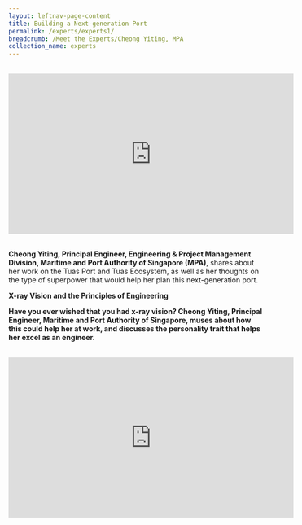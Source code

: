 ```yaml
---
layout: leftnav-page-content
title: Building a Next-generation Port
permalink: /experts/experts1/
breadcrumb: /Meet the Experts/Cheong Yiting, MPA
collection_name: experts
---
```

<br>
<div class="bp-youtube">
<iframe width="560" height="315" src="https://www.youtube.com/embed/wXiouZalD68" frameborder="0" allow="accelerometer; autoplay; encrypted-media; gyroscope; picture-in-picture" allowfullscreen></iframe>
</div>
<br>

<b>Cheong Yiting, Principal Engineer, Engineering & Project Management Division, Maritime and Port Authority of Singapore (MPA)</b>, shares about her work on the Tuas Port and Tuas Ecosystem, as well as her thoughts on the type of superpower that would help her plan this next-generation port.

<b>X-ray Vision and the Principles of Engineering<b>

Have you ever wished that you had x-ray vision? Cheong Yiting, Principal Engineer, Maritime and Port Authority of Singapore, muses about how this could help her at work, and discusses the personality trait that helps her excel as an engineer.

<br>
<div class="bp-youtube">
<iframe width="560" height="315" src="https://www.youtube.com/embed/wXiouZalD68" frameborder="0" allow="accelerometer; autoplay; encrypted-media; gyroscope; picture-in-picture" allowfullscreen></iframe>
</div>
<br>
